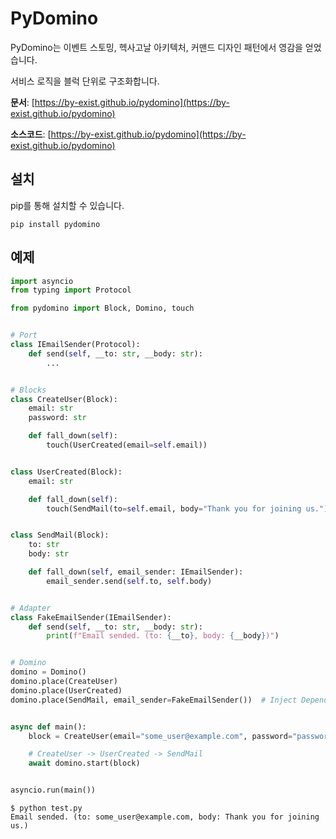 # PyDomino

PyDomino는 이벤트 스토밍, 헥사고날 아키텍처, 커맨드 디자인 패턴에서 영감을 얻었습니다.

서비스 로직을 블럭 단위로 구조화합니다.

**문서**: [https://by-exist.github.io/pydomino](https://by-exist.github.io/pydomino)

**소스코드**: [https://by-exist.github.io/pydomino](https://by-exist.github.io/pydomino)

## 설치

pip를 통해 설치할 수 있습니다.

```console
pip install pydomino
```

## 예제

```python title="test.py"
import asyncio
from typing import Protocol

from pydomino import Block, Domino, touch


# Port
class IEmailSender(Protocol):
    def send(self, __to: str, __body: str):
        ...


# Blocks
class CreateUser(Block):
    email: str
    password: str

    def fall_down(self):
        touch(UserCreated(email=self.email))


class UserCreated(Block):
    email: str

    def fall_down(self):
        touch(SendMail(to=self.email, body="Thank you for joining us."))


class SendMail(Block):
    to: str
    body: str

    def fall_down(self, email_sender: IEmailSender):
        email_sender.send(self.to, self.body)


# Adapter
class FakeEmailSender(IEmailSender):
    def send(self, __to: str, __body: str):
        print(f"Email sended. (to: {__to}, body: {__body})")


# Domino
domino = Domino()
domino.place(CreateUser)
domino.place(UserCreated)
domino.place(SendMail, email_sender=FakeEmailSender())  # Inject Dependency


async def main():
    block = CreateUser(email="some_user@example.com", password="password")

    # CreateUser -> UserCreated -> SendMail
    await domino.start(block)


asyncio.run(main())
```

```command
$ python test.py
Email sended. (to: some_user@example.com, body: Thank you for joining us.)
```
